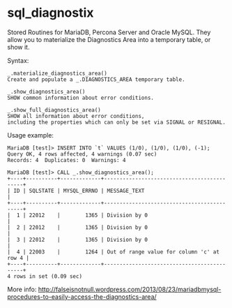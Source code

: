 sql_diagnostix
==============

Stored Routines for MariaDB, Percona Server and Oracle MySQL.
They allow you to materialize the Diagnostics Area into a temporary table,
or show it.

Syntax:

```
_.materialize_diagnostics_area()
Create and populate a _.DIAGNOSTICS_AREA temporary table.

_.show_diagnostics_area()
SHOW common information about error conditions.

_.show_full_diagnostics_area()
SHOW all information about error conditions,
including the properties which can only be set via SIGNAL or RESIGNAL.
```

Usage example:

```
MariaDB [test]> INSERT INTO `t` VALUES (1/0), (1/0), (1/0), (-1);
Query OK, 4 rows affected, 4 warnings (0.07 sec)
Records: 4  Duplicates: 0  Warnings: 4
 
MariaDB [test]> CALL _.show_diagnostics_area();
+----+----------+-------------+--------------------------------------------+
| ID | SQLSTATE | MYSQL_ERRNO | MESSAGE_TEXT                               |
+----+----------+-------------+--------------------------------------------+
|  1 | 22012    |        1365 | Division by 0                              |
|  2 | 22012    |        1365 | Division by 0                              |
|  3 | 22012    |        1365 | Division by 0                              |
|  4 | 22003    |        1264 | Out of range value for column 'c' at row 4 |
+----+----------+-------------+--------------------------------------------+
4 rows in set (0.09 sec)
```

More info:
http://falseisnotnull.wordpress.com/2013/08/23/mariadbmysql-procedures-to-easily-access-the-diagnostics-area/
